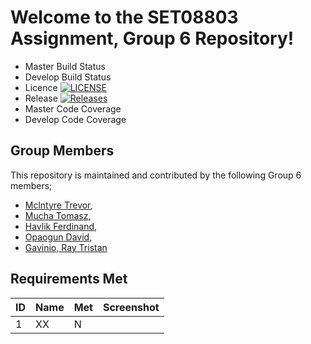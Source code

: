 # Welcome to the SET08803 Assignment, Group 6 Repository!

- Master Build Status
- Develop Build Status
- Licence [![LICENSE](https://img.shields.io/github/license/xx00a/Group6.svg?style=flat-square)](https://github.com/xx00a/Group6/blob/master/LICENSE)
- Release [![Releases](https://img.shields.io/github/release/xx00a/Group6/all.svg?style=flat-square)](https://github.com/xx00a/Group6/releases)
- Master Code Coverage
- Develop Code Coverage

## Group Members
This repository is maintained and contributed by the following Group 6 members;
* [Mclntyre Trevor](https://www.github.com/xx00a),
* [Mucha Tomasz](https://www.github.com/TomaszMuchaDev),
* [Havlik Ferdinand](https://www.github.com/),
* [Opaogun David](https://www.github.com/avison9),
* [Gavinio, Ray Tristan](https://www.github.com/40522829)

## Requirements Met

| ID    | Name | Met  | Screenshot |
|-------|------|------|------------|
| 1     | XX   |  N   | <LINK>     |




